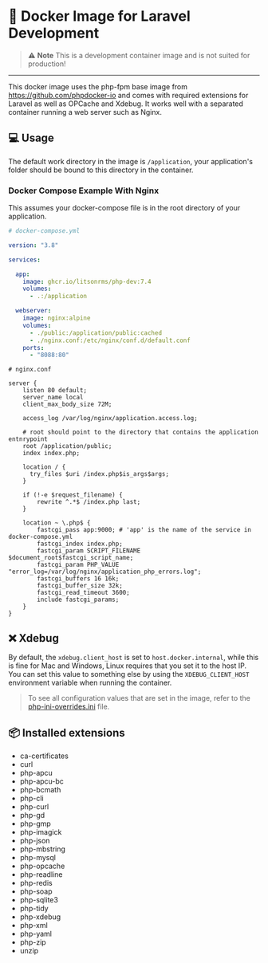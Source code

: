 # 🐋 Docker Image for Laravel Development

> ⚠️ **Note** This is a development container image and is not suited for production!

---

This docker image uses the php-fpm base image from https://github.com/phpdocker-io and comes with required extensions for Laravel
as well as OPCache and Xdebug. It works well with a separated container running a web server such as Nginx.

## 💻 Usage

The default work directory in the image is `/application`, your application's folder should be bound to this directory in the container.

### Docker Compose Example With Nginx

This assumes your docker-compose file is in the root directory of your application.

```yaml
# docker-compose.yml

version: "3.8"

services:

  app:
    image: ghcr.io/litsonrms/php-dev:7.4
    volumes:
      - .:/application

  webserver:
    image: nginx:alpine
    volumes:
      - ./public:/application/public:cached
      - ./nginx.conf:/etc/nginx/conf.d/default.conf
    ports:
      - "8088:80"
```

```nginx
# nginx.conf

server {
    listen 80 default;
    server_name local
    client_max_body_size 72M;

    access_log /var/log/nginx/application.access.log;

    # root should point to the directory that contains the application entnrypoint
    root /application/public;
    index index.php;

    location / {
      try_files $uri /index.php$is_args$args;
    }

    if (!-e $request_filename) {
        rewrite ^.*$ /index.php last;
    }

    location ~ \.php$ {       
        fastcgi_pass app:9000; # 'app' is the name of the service in docker-compose.yml
        fastcgi_index index.php;
        fastcgi_param SCRIPT_FILENAME $document_root$fastcgi_script_name;
        fastcgi_param PHP_VALUE "error_log=/var/log/nginx/application_php_errors.log";
        fastcgi_buffers 16 16k;
        fastcgi_buffer_size 32k;
        fastcgi_read_timeout 3600;
        include fastcgi_params;
    }
}
```

## ❌ Xdebug

By default, the `xdebug.client_host` is set to `host.docker.internal`, while this is fine for Mac and Windows, Linux
requires that you set it to the host IP. You can set this value to something else by using the
`XDEBUG_CLIENT_HOST` environment variable when running the container.

> To see all configuration values that are set in the image, refer to the  [php-ini-overrides.ini](./php-ini-overrides.ini) file.

## 📦 Installed extensions

- ca-certificates
- curl
- php-apcu
- php-apcu-bc
- php-bcmath
- php-cli
- php-curl
- php-gd
- php-gmp
- php-imagick
- php-json
- php-mbstring
- php-mysql
- php-opcache
- php-readline
- php-redis
- php-soap
- php-sqlite3
- php-tidy
- php-xdebug
- php-xml
- php-yaml
- php-zip
- unzip
